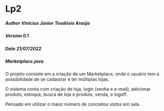 # Lp2
##### Author Vinícius Júnior Teodósio Araújo
##### Version 0.1
##### Date 21/07/2022
##### Marketplace.java




O projeto consiste em a criação de um Marketplace, onde o usuário tem a possibilidade de se cadastrar e ter múltiplas lojas. 

O sistema conta com criação de loja, login (senha e e-mail), adicionar produto, estoque, busca de loja e produto, venda, e logoff.

Pensado em utilizar o maior número de conceitos vistos em sala.
